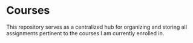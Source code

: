 # Courses

This repository serves as a centralized hub for organizing and storing all assignments pertinent to the courses I am currently enrolled in.